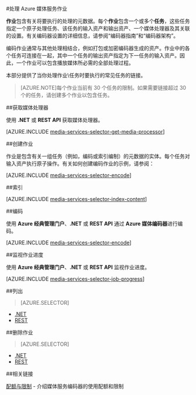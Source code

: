 <properties 
	pageTitle="处理 Azure 媒体服务作业" 
	description="本主题概述如何管理 Azure 媒体服务作业。" 
	services="media-services" 
	documentationCenter="" 
	authors="juliako" 
	manager="dwrede" 
	editor=""/>

<tags
	ms.service="media-services"
 	ms.date="02/03/2016"  
	wacn.date="03/21/2016"/>

#处理 Azure 媒体服务作业

**作业**包含有关将要执行的处理的元数据。每个**作业**包含一个或多个**任务**，这些任务指定一个原子处理任务、该任务的输入资产和输出资产、一个媒体处理器及其关联的设置。有关编码器设置的详细信息，请参阅“编码器指南”和“编码器架构”。

编码作业通常与其他处理相结合，例如打包或加密编码器生成的资产。作业中的各个任务可连接在一起，其中一个任务的输出资产指定为下一任务的输入资产。因此，一个作业可以包含播放媒体所必需的全部处理过程。

本部分提供了当你处理作业\\任务时要执行的常见任务的链接。

>[AZURE.NOTE]每个作业当前有 30 个任务的限制。如果需要链接超过 30 个的任务，请创建多个作业以包含任务。


##获取媒体处理器

使用 **.NET** 或 **REST API** 获取媒体处理器。

[AZURE.INCLUDE [media-services-selector-get-media-processor](../includes/media-services-selector-get-media-processor.md)]

##创建作业

作业是包含有关一组任务（例如，编码或索引编制）的元数据的实体。每个任务对输入资产执行原子操作。有关如何创建编码作业的示例，请参阅：

[AZURE.INCLUDE [media-services-selector-encode](../includes/media-services-selector-encode.md)]

##索引

[AZURE.INCLUDE [media-services-selector-index-content](../includes/media-services-selector-index-content.md)]

##编码

使用 **Azure 经典管理门户**、**.NET** 或 **REST API** 通过 **Azure 媒体编码器**进行编码。

[AZURE.INCLUDE [media-services-selector-encode](../includes/media-services-selector-encode.md)]

##监视作业进度

使用 **Azure 经典管理门户**、**.NET** 或 **REST API** 监视作业进度。

[AZURE.INCLUDE [media-services-selector-job-progress](../includes/media-services-selector-job-progress.md)]

##列出 

> [AZURE.SELECTOR]
- [.NET](/documentation/articles/media-services-dotnet-manage-entities#list-jobs-and-assets)
- [REST](/documentation/articles/media-services-rest-manage-entities#querying-entities)

##删除作业

> [AZURE.SELECTOR]
- [.NET](/documentation/articles/media-services-dotnet-manage-entities#delete-a-job)
- [REST](/documentation/articles/media-services-rest-manage-entities##deleting-entities)

##相关链接

[配额与限制](/documentation/articles/media-services-quotas-and-limitations) - 介绍媒体服务编码器的使用配额和限制

<!---HONumber=Mooncake_0314_2016-->